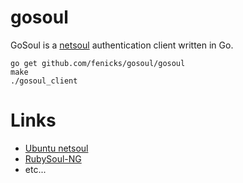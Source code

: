 # gosoul

GoSoul is a [netsoul](http://code.google.com/p/rubysoul-ng/wiki/NetSoul) authentication client written in Go.

    go get github.com/fenicks/gosoul/gosoul
    make
    ./gosoul_client

# Links
 *   [Ubuntu netsoul](http://doc.ubuntu-fr.org/netsoul)
 *   [RubySoul-NG](http://code.google.com/p/rubysoul-ng/)
 *   etc...
